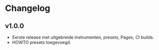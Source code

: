 # Changelog

## v1.0.0
- Eerste release met uitgebreide instrumenten, presets, Pages, CI builds.
- HOWTO presets toegevoegd.
